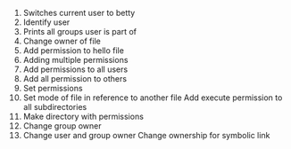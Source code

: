 1. Switches current user to betty
2. Identify user
2. Prints  all groups user is part of
3. Change owner of file
5. Add permission to hello file
6. Adding multiple permissions
7. Add permissions to all users
8. Add all permission to others
9. Set permissions
10. Set mode of file in reference to another file
Add execute permission to all subdirectories
12. Make directory with permissions
13. Change group owner
14. Change user and group owner
Change ownership for symbolic link
